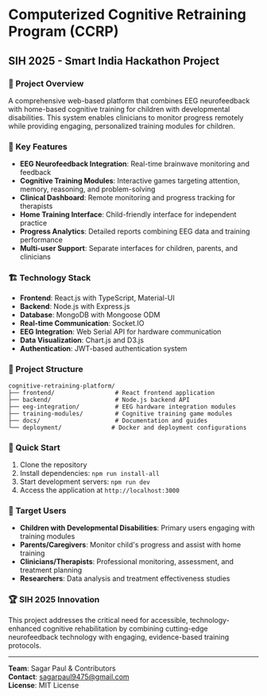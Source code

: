 # Computerized Cognitive Retraining Program (CCRP)
## SIH 2025 - Smart India Hackathon Project

### 🧠 Project Overview
A comprehensive web-based platform that combines EEG neurofeedback with home-based cognitive training for children with developmental disabilities. This system enables clinicians to monitor progress remotely while providing engaging, personalized training modules for children.

### 🎯 Key Features
- **EEG Neurofeedback Integration**: Real-time brainwave monitoring and feedback
- **Cognitive Training Modules**: Interactive games targeting attention, memory, reasoning, and problem-solving
- **Clinical Dashboard**: Remote monitoring and progress tracking for therapists
- **Home Training Interface**: Child-friendly interface for independent practice
- **Progress Analytics**: Detailed reports combining EEG data and training performance
- **Multi-user Support**: Separate interfaces for children, parents, and clinicians

### 🏗️ Technology Stack
- **Frontend**: React.js with TypeScript, Material-UI
- **Backend**: Node.js with Express.js
- **Database**: MongoDB with Mongoose ODM
- **Real-time Communication**: Socket.IO
- **EEG Integration**: Web Serial API for hardware communication
- **Data Visualization**: Chart.js and D3.js
- **Authentication**: JWT-based authentication system

### 📁 Project Structure
```
cognitive-retraining-platform/
├── frontend/                 # React frontend application
├── backend/                  # Node.js backend API
├── eeg-integration/          # EEG hardware integration modules
├── training-modules/         # Cognitive training game modules
├── docs/                     # Documentation and guides
└── deployment/              # Docker and deployment configurations
```

### 🚀 Quick Start
1. Clone the repository
2. Install dependencies: `npm run install-all`
3. Start development servers: `npm run dev`
4. Access the application at `http://localhost:3000`

### 👥 Target Users
- **Children with Developmental Disabilities**: Primary users engaging with training modules
- **Parents/Caregivers**: Monitor child's progress and assist with home training
- **Clinicians/Therapists**: Professional monitoring, assessment, and treatment planning
- **Researchers**: Data analysis and treatment effectiveness studies

### 🏆 SIH 2025 Innovation
This project addresses the critical need for accessible, technology-enhanced cognitive rehabilitation by combining cutting-edge neurofeedback technology with engaging, evidence-based training protocols.

---
**Team**: Sagar Paul & Contributors  
**Contact**: sagarpaul9475@gmail.com  
**License**: MIT License
